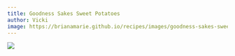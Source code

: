 ```yaml
---
title: Goodness Sakes Sweet Potatoes
author: Vicki
image: https://brianamarie.github.io/recipes/images/goodness-sakes-sweet-potatoes.png
---
```

![](https://brianamarie.github.io/recipes/images/goodness-sakes-sweet-potatoes.png)
